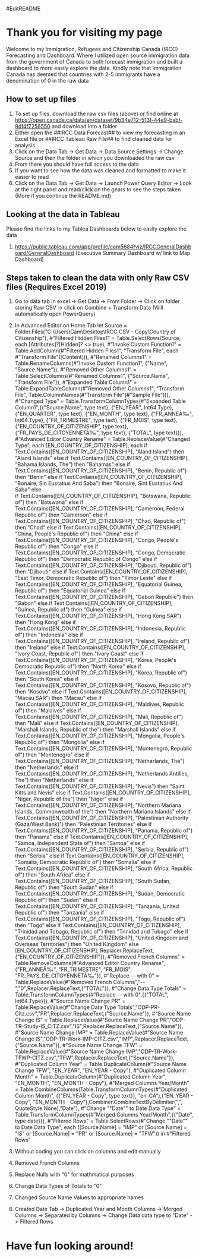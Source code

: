 #EditREADME
# Thank you for visiting my page
Welcome to my Immigration, Refugees and Citizenship Canada (IRCC) Forecasting and Dashboard. Where I utilized open source immigration data from the government of Canada to both forecast immigration and built a dashboard to more easily explore the data. Kindly note that Immigration Canada has deemed that countries with 2-5 immigrants have a denomination of 0 in the raw data

## How to set up files
1. To set up files, download the raw csv files (above) or find online at https://open.canada.ca/data/en/dataset/9b34e712-513f-44e9-babf-9df4f7256550 and download into a folder
2. Either open the ##IRCC Data Forecast## to view my forecasting in an Excel file or ##IRCC Tableau Raw File## to find cleaned data for analysis
3. Click on the Data Tab -> Get Data -> Data Source Settings -> Change Source and then the folder in whicn you downloaded the raw csv
4. From there you should have full access to the data
5. If you want to see how the data was cleaned and formatted to make it easier to read
6. Click on the Data Tab -> Get Data -> Launch Power Query Editor -> Look at the right panel and read/click on the gears to see the steps taken (More if you continue the README.md)

## Looking at the data in Tableau
Please find the links to my Tablea Dashboards below to easily explore the data
1. https://public.tableau.com/app/profile/cam5684/viz/IRCCGeneralDashboard/GeneralDashboard (Executive Summary Dashboard w/ link to Map Dashboard)

## Steps taken to clean the data with only Raw CSV files (Requires Excel 2019)
1. Go to data tab in excel -> Get Data -> From Folder -> Click on folder storing Raw CSV -> click on Combine + Transform Data (Will automatically open PowerQuery)
2. In Advanced Editor on Home Tab
let
    Source = Folder.Files("C:\Users\Cam\Desktop\IRCC CSV - Copy\Country of Citizenship"),
    #"Filtered Hidden Files1" = Table.SelectRows(Source, each [Attributes]?[Hidden]? <> true),
    #"Invoke Custom Function1" = Table.AddColumn(#"Filtered Hidden Files1", "Transform File", each #"Transform File"([Content])),
    #"Renamed Columns1" = Table.RenameColumns(#"Invoke Custom Function1", {"Name", "Source.Name"}),
    #"Removed Other Columns1" = Table.SelectColumns(#"Renamed Columns1", {"Source.Name", "Transform File"}),
    #"Expanded Table Column1" = Table.ExpandTableColumn(#"Removed Other Columns1", "Transform File", Table.ColumnNames(#"Transform File"(#"Sample File"))),
    #"Changed Type" = Table.TransformColumnTypes(#"Expanded Table Column1",{{"Source.Name", type text}, {"EN_YEAR", Int64.Type}, {"EN_QUARTER", type text}, {"EN_MONTH", type text}, {"FR_ANNEÃ‰", Int64.Type}, {"FR_TRIMESTRE", type text}, {"FR_MOIS", type text}, {"EN_COUNTRY_OF_CITIZENSHIP", type text}, {"FR_PAYS_DE_CITOYENNETÃ‰", type text}, {"TOTAL", type text}}),
    #"Advanced Editor Country Rename" = Table.ReplaceValue(#"Changed Type", each [EN_COUNTRY_OF_CITIZENSHIP], each 
if Text.Contains([EN_COUNTRY_OF_CITIZENSHIP], "Aland Island") then "Aland Islands" else
if Text.Contains([EN_COUNTRY_OF_CITIZENSHIP], "Bahama Islands, The") then "Bahamas" else
if Text.Contains([EN_COUNTRY_OF_CITIZENSHIP], "Benin, Republic of") then "Benin" else
if Text.Contains([EN_COUNTRY_OF_CITIZENSHIP], "Bonaire, Sin Eustatius And Saba") then "Bonaire, Sint Eustatius And Saba" else  
if Text.Contains([EN_COUNTRY_OF_CITIZENSHIP], "Botswana, Republic of") then "Botswana" else 
if Text.Contains([EN_COUNTRY_OF_CITIZENSHIP], "Cameroon, Federal Republic of") then "Cameroon" else
if Text.Contains([EN_COUNTRY_OF_CITIZENSHIP], "Chad, Republic of") then "Chad" else
if Text.Contains([EN_COUNTRY_OF_CITIZENSHIP], "China, People's Republic of") then "China" else
if Text.Contains([EN_COUNTRY_OF_CITIZENSHIP], "Congo, People's Republic of") then "Congo" else 
if Text.Contains([EN_COUNTRY_OF_CITIZENSHIP], "Congo, Democratic Republic of") then "Democratic Republic of Congo" else
if Text.Contains([EN_COUNTRY_OF_CITIZENSHIP], "Djibouti, Republic of") then "Djibouti" else
if Text.Contains([EN_COUNTRY_OF_CITIZENSHIP], "East Timor, Democratic Republic of") then "Timor Leste" else
if Text.Contains([EN_COUNTRY_OF_CITIZENSHIP], "Equatorial Guinea, Republic of") then "Equatorial Guinea" else
if Text.Contains([EN_COUNTRY_OF_CITIZENSHIP], "Gabon Republic") then "Gabon" else
if Text.Contains([EN_COUNTRY_OF_CITIZENSHIP], "Guinea, Republic of") then "Guinea" else
if Text.Contains([EN_COUNTRY_OF_CITIZENSHIP], "Hong Kong SAR") then "Hong Kong" else
if Text.Contains([EN_COUNTRY_OF_CITIZENSHIP], "Indonesia, Republic of") then "Indonesia" else
if Text.Contains([EN_COUNTRY_OF_CITIZENSHIP], "Ireland, Republic of") then "Ireland" else
if Text.Contains([EN_COUNTRY_OF_CITIZENSHIP], "Ivory Coast, Republic of") then "Ivory Coast" else
if Text.Contains([EN_COUNTRY_OF_CITIZENSHIP], "Korea, People's Democratic Republic of") then "North Korea" else
if Text.Contains([EN_COUNTRY_OF_CITIZENSHIP], "Korea, Republic of") then "South Korea" else
if Text.Contains([EN_COUNTRY_OF_CITIZENSHIP], "Kosovo, Republic of") then "Kosovo" else
if Text.Contains([EN_COUNTRY_OF_CITIZENSHIP], "Macau SAR") then "Macau" else
if Text.Contains([EN_COUNTRY_OF_CITIZENSHIP], "Maldives, Republic of") then "Maldives" else
if Text.Contains([EN_COUNTRY_OF_CITIZENSHIP], "Mali, Republic of") then "Mali" else
if Text.Contains([EN_COUNTRY_OF_CITIZENSHIP], "Marshall Islands, Republic of the") then "Marshall Islands" else
if Text.Contains([EN_COUNTRY_OF_CITIZENSHIP], "Mongolia, People's Republic of") then "Mongolia" else
if Text.Contains([EN_COUNTRY_OF_CITIZENSHIP], "Montenegro, Republic of") then "Montenegro" else
if Text.Contains([EN_COUNTRY_OF_CITIZENSHIP], "Netherlands, The") then "Netherlands" else
if Text.Contains([EN_COUNTRY_OF_CITIZENSHIP], "Netherlands Antilles, The") then "Netherlands" else
if Text.Contains([EN_COUNTRY_OF_CITIZENSHIP], "Nevis") then "Saint Kitts and Nevis" else
if Text.Contains([EN_COUNTRY_OF_CITIZENSHIP], "Niger, Republic of the") then "Niger" else
if Text.Contains([EN_COUNTRY_OF_CITIZENSHIP], "Northern Mariana Islands, Commonwealth of the") then "Northern Mariana Islands" else
if Text.Contains([EN_COUNTRY_OF_CITIZENSHIP], "Palestinian Authority (Gaza/West Bank)") then "Palestinian Territories" else
if Text.Contains([EN_COUNTRY_OF_CITIZENSHIP], "Panama, Republic of") then "Panama" else
if Text.Contains([EN_COUNTRY_OF_CITIZENSHIP], "Samoa, Independent State of") then "Samoa" else
if Text.Contains([EN_COUNTRY_OF_CITIZENSHIP], "Serbia, Republic of") then "Serbia" else
if Text.Contains([EN_COUNTRY_OF_CITIZENSHIP], "Somalia, Democratic Republic of") then "Somalia" else
if Text.Contains([EN_COUNTRY_OF_CITIZENSHIP], "South Africa, Republic of") then "South Africa" else
if Text.Contains([EN_COUNTRY_OF_CITIZENSHIP], "South Sudan, Republic of") then "South Sudan" else
if Text.Contains([EN_COUNTRY_OF_CITIZENSHIP], "Sudan, Democratic Republic of") then "Sudan" else
if Text.Contains([EN_COUNTRY_OF_CITIZENSHIP], "Tanzania, United Republic of") then "Tanzania" else
if Text.Contains([EN_COUNTRY_OF_CITIZENSHIP], "Togo, Republic of") then "Togo" else
if Text.Contains([EN_COUNTRY_OF_CITIZENSHIP], "Trinidad and Tobago, Republic of") then "Trinidad and Tobago" else
if Text.Contains([EN_COUNTRY_OF_CITIZENSHIP], "United Kingdom and Overseas Territories") then "United Kingdom" else
[EN_COUNTRY_OF_CITIZENSHIP], Replacer.ReplaceText, {"EN_COUNTRY_OF_CITIZENSHIP"}),
    #"Removed French Columns" = Table.RemoveColumns(#"Advanced Editor Country Rename",{"FR_ANNEÃ‰", "FR_TRIMESTRE", "FR_MOIS", "FR_PAYS_DE_CITOYENNETÃ‰"}),
    #"Replace -- with 0" = Table.ReplaceValue(#"Removed French Columns","--","0",Replacer.ReplaceText,{"TOTAL"}),
    #"Change Data Type Totals" = Table.TransformColumnTypes(#"Replace -- with 0",{{"TOTAL", Int64.Type}}),
    #"Source Name Change PR" = Table.ReplaceValue(#"Change Data Type Totals","ODP-PR-Citz.csv","PR",Replacer.ReplaceText,{"Source.Name"}),
    #"Source Name Change IS" = Table.ReplaceValue(#"Source Name Change PR","ODP-TR-Study-IS_CITZ.csv","IS",Replacer.ReplaceText,{"Source.Name"}),
    #"Source Name Change IMP" = Table.ReplaceValue(#"Source Name Change IS","ODP-TR-Work-IMP-CITZ.csv","IMP",Replacer.ReplaceText,{"Source.Name"}),
    #"Source Name Change TFW" = Table.ReplaceValue(#"Source Name Change IMP","ODP-TR-Work-TFWP-CITZ.csv","TFW",Replacer.ReplaceText,{"Source.Name"}),
    #"Duplicated Column Year" = Table.DuplicateColumn(#"Source Name Change TFW", "EN_YEAR", "EN_YEAR - Copy"),
    #"Duplicated Column Month" = Table.DuplicateColumn(#"Duplicated Column Year", "EN_MONTH", "EN_MONTH - Copy"),
    #"Merged Columns Year/Month" = Table.CombineColumns(Table.TransformColumnTypes(#"Duplicated Column Month", {{"EN_YEAR - Copy", type text}}, "en-CA"),{"EN_YEAR - Copy", "EN_MONTH - Copy"},Combiner.CombineTextByDelimiter(",", QuoteStyle.None),"Date"),
    #"Change ""Date"" to Date Data Type" = Table.TransformColumnTypes(#"Merged Columns Year/Month",{{"Date", type date}}),
    #"Filtered Rows" = Table.SelectRows(#"Change ""Date"" to Date Data Type", each ([Source.Name] = "IMP" or [Source.Name] = "IS" or [Source.Name] = "PR" or [Source.Name] = "TFW"))
in
    #"Filtered Rows"

3. Without coding you can click on columns and edit manually
4. Removed French Columns
5. Replace Nulls with "0" for mathmatical purposes
6. Change Data Types of Totals to "0"
7. Changed Source Name Values to appropriate names
8. Created Date Tab -> Duplicated Year and Month Columns -> Merged Columns -> Separated by Columns -> Change Data data type to "Date" -> Filtered Rows

# Have fun looking around!



